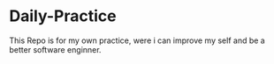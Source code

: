 # Daily-Practice
This Repo is for my own practice, were i can improve my self and be a better software enginner.

